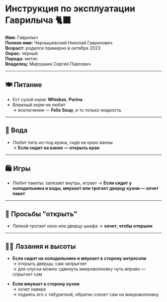 # Инструкция по эксплуатации Гаврилыча 🐈‍⬛

**Имя:** Гаврилыч  
**Полное имя:** Чернышевский Николай Гаврилович  
**Возраст:** родился примерно в октябре 2023  
**Окрас:** чёрный  
**Порода:** метис  
**Владелец:** Мирошкин Сергей Павлович

---

## 🍽 Питание
- Ест сухой корм: **Whiskas**, **Purina**
- Влажный корм не любит  
  → исключение — **Felix Soup**, и то только жидкость

---

## 🚰 Вода
- Любит пить из-под крана, сидя на краю ванны  
  → **Если сидит на ванне — открыть кран**

---

## 🛍 Игры
- Любит пакеты: залезает внутрь, играет
  → **Если сидит у холодильника и воды, мяукает или трогает дверцу кухни — хочет пакет**

---

## 🚪 Просьбы "открыть"
- Лапкой трогает окно или дверцу шкафа → **хочет, чтобы открыли**

---

## 🧗‍♂️ Лазания и высоты
- **Если сидит на холодильнике и мяукает в сторону антресоли**  
  → открыть дверцы, сам запрыгнет  
  → для спуска можно сдвинуть микроволновку чуть вправо — спрыгнет сам

- **Если мяукает в сторону кухни**  
  → хочет наверх  
  → поднять его с табуреткой, обратно слезет сам на микроволновку

